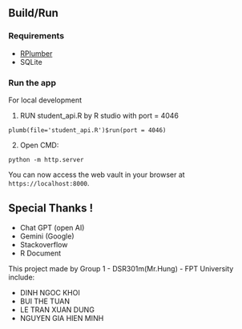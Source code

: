 ## Build/Run

### Requirements
- [RPlumber](https://www.rplumber.io/) 
- SQLite

### Run the app
For local development
1. RUN student_api.R by R studio with port = 4046
```
plumb(file='student_api.R')$run(port = 4046)
```

2. Open CMD:

```
python -m http.server
```

You can now access the web vault in your browser at `https://localhost:8000`.

## Special Thanks !

- Chat GPT (open AI)
- Gemini (Google)
- Stackoverflow
- R Document

This project made by Group 1 - DSR301m(Mr.Hung) - FPT University include:
- DINH NGOC KHOI
- BUI THE TUAN
- LE TRAN XUAN DUNG
- NGUYEN GIA HIEN MINH

